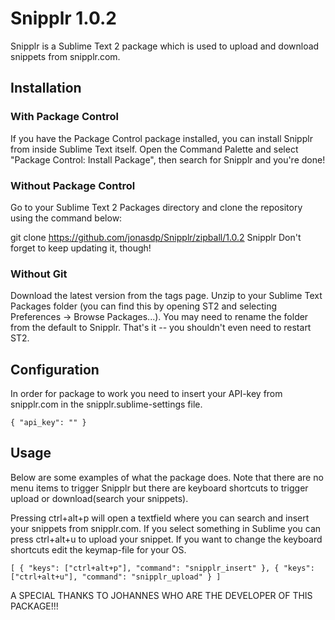 # Snipplr 1.0.2

Snipplr is a Sublime Text 2 package which is used to upload and download snippets from snipplr.com.

## Installation

### With Package Control

If you have the Package Control package installed, you can install Snipplr from inside Sublime Text itself. Open the Command Palette and select "Package Control: Install Package", then search for Snipplr and you're done!

### Without Package Control

Go to your Sublime Text 2 Packages directory and clone the repository using the command below:

git clone https://github.com/jonasdp/Snipplr/zipball/1.0.2 Snipplr
Don't forget to keep updating it, though!

### Without Git

Download the latest version from the tags page. Unzip to your Sublime Text Packages folder (you can find this by opening ST2 and selecting Preferences -> Browse Packages...). You may need to rename the folder from the default to Snipplr. That's it -- you shouldn't even need to restart ST2.

## Configuration
In order for package to work you need to insert your API-key from snipplr.com in the snipplr.sublime-settings file.

`
{
  "api_key": ""
}
`
## Usage
Below are some examples of what the package does. Note that there are no menu items to trigger Snipplr but there are keyboard shortcuts to trigger upload or download(search your snippets).

Pressing ctrl+alt+p will open a textfield where you can search and insert your snippets from snipplr.com. If you select something in Sublime you can press ctrl+alt+u to upload your snippet. If you want to change the keyboard shortcuts edit the keymap-file for your OS.

`
[
  {
    "keys": ["ctrl+alt+p"], "command": "snipplr_insert"
  },
  {
    "keys": ["ctrl+alt+u"], "command": "snipplr_upload"
  }
]
`

A SPECIAL THANKS TO JOHANNES WHO ARE THE DEVELOPER OF THIS PACKAGE!!!